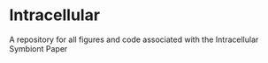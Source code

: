 # Intracellular
A repository for all figures and code associated with the Intracellular Symbiont Paper
